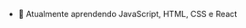 - 🌱 Atualmente aprendendo JavaScript, HTML, CSS e React

<!---
dudawl18/dudawl18 is a ✨ special ✨ repository because its `README.md` (this file) appears on your GitHub profile.
You can click the Preview link to take a look at your changes.
--->
